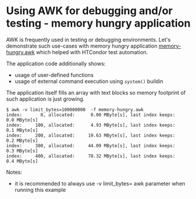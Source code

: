 # Using AWK for debugging and/or testing - memory hungry application

AWK is frequently used in testing or debugging environments. Let's demonstrate such use-cases with memory hungry application [memory-hungry.awk](memory-hungry.awk) which helped with HTCondor test automation.

The application code additionally shows:
 * usage of user-defined functions
 * usage of external command execution using `system()` buildin

The application itself fills an array with text blocks so memory footprint of such application is just growing.

```
$ awk -v limit_bytes=100000000  -f memory-hungry.awk
index:       0, allocated:      0.00 MByte[s], last index keeps:     0.0 MByte[s]
index:     100, allocated:      4.93 MByte[s], last index keeps:     0.1 MByte[s]
index:     200, allocated:     19.63 MByte[s], last index keeps:     0.2 MByte[s]
index:     300, allocated:     44.09 MByte[s], last index keeps:     0.3 MByte[s]
index:     400, allocated:     78.32 MByte[s], last index keeps:     0.4 MByte[s]
```

Notes:
* it is recommended to always use -v limit_bytes=<int> awk parameter when running this example
